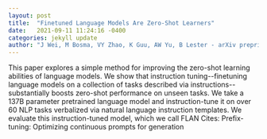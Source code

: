```yaml
---
layout: post
title:  "Finetuned Language Models Are Zero-Shot Learners"
date:   2021-09-11 11:24:16 -0400
categories: jekyll update
author: "J Wei, M Bosma, VY Zhao, K Guu, AW Yu, B Lester - arXiv preprint arXiv , 2021"
---
```

This paper explores a simple method for improving the zero-shot learning abilities of language models. We show that instruction tuning--finetuning language models on a collection of tasks described via instructions--substantially boosts zero-shot performance on unseen tasks. We take a 137B parameter pretrained language model and instruction-tune it on over 60 NLP tasks verbalized via natural language instruction templates. We evaluate this instruction-tuned model, which we call FLAN Cites: Prefix-tuning: Optimizing continuous prompts for generation